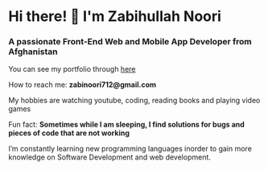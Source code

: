 <h1 align="left">Hi there! 👋 I'm Zabihullah Noori</h1>
<h3 align="left">A passionate Front-End Web and Mobile App Developer from Afghanistan</h3>
<div align="left">
  <p>  You can see my portfolio through <a href="https://zabihullahnooriwardak.github.io/Zabih-portfolio/" target="_blank">here</a></p>
  <p>  How to reach me: <strong>zabinoori712@gmail.com</strong></p>
  <p>  My hobbies are watching youtube, coding, reading books and playing video games</p>
  <p>  Fun fact: <strong>Sometimes while I am sleeping, I find solutions for bugs and pieces of code that are not working</strong></p>
  <p>  I’m constantly learning new programming languages inorder to gain more knowledge on Software Development and web development.</p>
</div>

